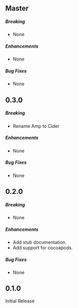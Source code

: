 ## Master

##### Breaking

* None

##### Enhancements

* None

##### Bug Fixes

* None

## 0.3.0

##### Breaking

* Rename Amp to Cider

##### Enhancements

* None

##### Bug Fixes

* None

## 0.2.0

##### Breaking

* None

##### Enhancements

* Add stub documentation.
* Add support for cocoapods.

##### Bug Fixes

* None

## 0.1.0

Initial Release
